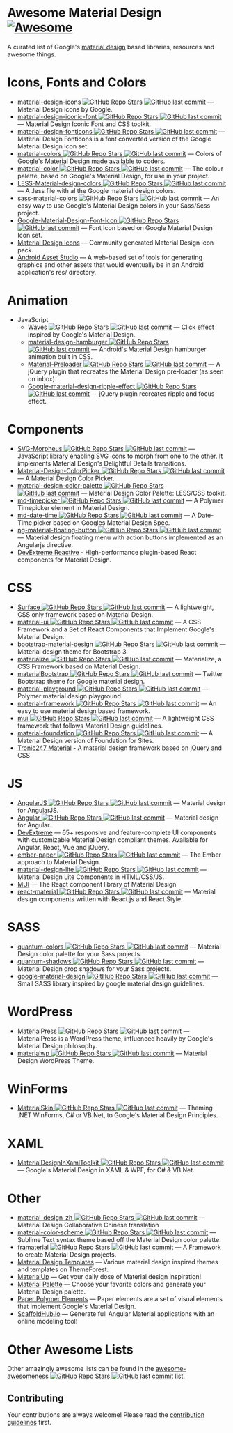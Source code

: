 # Awesome Material Design [![Awesome](https://cdn.rawgit.com/sindresorhus/awesome/d7305f38d29fed78fa85652e3a63e154dd8e8829/media/badge.svg)](https://github.com/sindresorhus/awesome)

A curated list of Google's [material design](http://www.google.com/design/spec) based libraries, resources and awesome things.

Icons, Fonts and Colors
==
  - [material-design-icons ![GitHub Repo Stars](https://img.shields.io/github/stars/google/material-design-icons) ![GitHub last commit](https://img.shields.io/github/last-commit/google/material-design-icons)](https://github.com/google/material-design-icons) — Material Design icons by Google.
  - [material-design-iconic-font ![GitHub Repo Stars](https://img.shields.io/github/stars/zavoloklom/material-design-iconic-font) ![GitHub last commit](https://img.shields.io/github/last-commit/zavoloklom/material-design-iconic-font)](https://github.com/zavoloklom/material-design-iconic-font) — Material Design Iconic Font and CSS toolkit.
  - [material-design-fonticons ![GitHub Repo Stars](https://img.shields.io/github/stars/designjockey/material-design-fonticons) ![GitHub last commit](https://img.shields.io/github/last-commit/designjockey/material-design-fonticons)](https://github.com/designjockey/material-design-fonticons) — Material Design Fonticons is a font converted version of the Google Material Design Icon set.
  - [material-colors ![GitHub Repo Stars](https://img.shields.io/github/stars/shuhei/material-colors) ![GitHub last commit](https://img.shields.io/github/last-commit/shuhei/material-colors)](https://github.com/shuhei/material-colors) — Colors of Google's Material Design made available to coders.
  - [material-color ![GitHub Repo Stars](https://img.shields.io/github/stars/mrmlnc/material-color) ![GitHub last commit](https://img.shields.io/github/last-commit/mrmlnc/material-color)](https://github.com/mrmlnc/material-color) — The colour palette, based on Google's Material Design, for use in your project.
  - [LESS-Material-design-colors ![GitHub Repo Stars](https://img.shields.io/github/stars/tisign/LESS-Material-design-colors) ![GitHub last commit](https://img.shields.io/github/last-commit/tisign/LESS-Material-design-colors)](https://github.com/tisign/LESS-Material-design-colors) — A .less file with al the Google material design colors.
  - [sass-material-colors ![GitHub Repo Stars](https://img.shields.io/github/stars/minusfive/sass-material-colors) ![GitHub last commit](https://img.shields.io/github/last-commit/minusfive/sass-material-colors)](https://github.com/minusfive/sass-material-colors) — An easy way to use Google's Material Design colors in your Sass/Scss project.
  - [Google-Material-Design-Font-Icon ![GitHub Repo Stars](https://img.shields.io/github/stars/Seb-L/Google-Material-Design-Font-Icon) ![GitHub last commit](https://img.shields.io/github/last-commit/Seb-L/Google-Material-Design-Font-Icon)](https://github.com/Seb-L/Google-Material-Design-Font-Icon) — Font Icon based on Google Material Design Icon set.
  - [Material Design Icons](https://materialdesignicons.com/) — Community generated Material Design icon pack.
  - [Android Asset Studio](https://romannurik.github.io/AndroidAssetStudio/) — A web-based set of tools for generating graphics and other assets that would eventually be in an Android application's res/ directory.

Animation
==
  - JavaScript
    - [Waves ![GitHub Repo Stars](https://img.shields.io/github/stars/fians/Waves) ![GitHub last commit](https://img.shields.io/github/last-commit/fians/Waves)](https://github.com/fians/Waves) — Click effect inspired by Google's Material Design.
    - [material-design-hamburger ![GitHub Repo Stars](https://img.shields.io/github/stars/swirlycheetah/material-design-hamburger) ![GitHub last commit](https://img.shields.io/github/last-commit/swirlycheetah/material-design-hamburger)](https://github.com/swirlycheetah/material-design-hamburger) — Android's Material Design hamburger animation built in CSS.
    - [Material-Preloader ![GitHub Repo Stars](https://img.shields.io/github/stars/aarondo/Material-Preloader) ![GitHub last commit](https://img.shields.io/github/last-commit/aarondo/Material-Preloader)](https://github.com/aarondo/Material-Preloader) — A jQuery plugin that recreates the Material Design pre-loader (as seen on inbox).
    - [Google-material-design-ripple-effect ![GitHub Repo Stars](https://img.shields.io/github/stars/ninox92/Google-material-design-ripple-effect) ![GitHub last commit](https://img.shields.io/github/last-commit/ninox92/Google-material-design-ripple-effect)](https://github.com/ninox92/Google-material-design-ripple-effect) — jQuery plugin recreates ripple and focus effect.
  
Components
==
  - [SVG-Morpheus ![GitHub Repo Stars](https://img.shields.io/github/stars/alexk111/SVG-Morpheus) ![GitHub last commit](https://img.shields.io/github/last-commit/alexk111/SVG-Morpheus)](https://github.com/alexk111/SVG-Morpheus) — JavaScript library enabling SVG icons to morph from one to the other. It implements Material Design's Delightful Details transitions.
  - [Material-Design-ColorPicker ![GitHub Repo Stars](https://img.shields.io/github/stars/Fraina/Material-Design-ColorPicker) ![GitHub last commit](https://img.shields.io/github/last-commit/Fraina/Material-Design-ColorPicker)](https://github.com/Fraina/Material-Design-ColorPicker) — A Material Design Color Picker.
  - [material-design-color-palette ![GitHub Repo Stars](https://img.shields.io/github/stars/zavoloklom/material-design-color-palette) ![GitHub last commit](https://img.shields.io/github/last-commit/zavoloklom/material-design-color-palette)](https://github.com/zavoloklom/material-design-color-palette) — Material Design Color Palette: LESS/CSS toolkit.
  - [md-timepicker ![GitHub Repo Stars](https://img.shields.io/github/stars/dotlouis/md-timepicker) ![GitHub last commit](https://img.shields.io/github/last-commit/dotlouis/md-timepicker)](https://github.com/dotlouis/md-timepicker) — A Polymer Timepicker element in Material Design.
  - [md-date-time ![GitHub Repo Stars](https://img.shields.io/github/stars/SimeonC/md-date-time) ![GitHub last commit](https://img.shields.io/github/last-commit/SimeonC/md-date-time)](https://github.com/SimeonC/md-date-time) — A Date-Time picker based on Googles Material Design Spec.
  - [ng-material-floating-button ![GitHub Repo Stars](https://img.shields.io/github/stars/nobitagit/ng-material-floating-button) ![GitHub last commit](https://img.shields.io/github/last-commit/nobitagit/ng-material-floating-button)](https://github.com/nobitagit/ng-material-floating-button) — Material design floating menu with action buttons implemented as an Angularjs directive.
  - [DevExtreme Reactive](https://devexpress.github.io/devextreme-reactive/react) - High-performance plugin-based React components for Material Design.


CSS
==
  - [Surface ![GitHub Repo Stars](https://img.shields.io/github/stars/mildrenben/surface) ![GitHub last commit](https://img.shields.io/github/last-commit/mildrenben/surface)](https://github.com/mildrenben/surface) — A lightweight, CSS only framework based on Material Design.
  - [material-ui ![GitHub Repo Stars](https://img.shields.io/github/stars/callemall/material-ui) ![GitHub last commit](https://img.shields.io/github/last-commit/callemall/material-ui)](https://github.com/callemall/material-ui) — A CSS Framework and a Set of React Components that Implement Google's Material Design.
  - [bootstrap-material-design ![GitHub Repo Stars](https://img.shields.io/github/stars/FezVrasta/bootstrap-material-design) ![GitHub last commit](https://img.shields.io/github/last-commit/FezVrasta/bootstrap-material-design)](https://github.com/FezVrasta/bootstrap-material-design) — Material design theme for Bootstrap 3.
  - [materialize ![GitHub Repo Stars](https://img.shields.io/github/stars/Dogfalo/materialize) ![GitHub last commit](https://img.shields.io/github/last-commit/Dogfalo/materialize)](https://github.com/Dogfalo/materialize) — Materialize, a CSS Framework based on Material Design.
  - [materialBootstrap ![GitHub Repo Stars](https://img.shields.io/github/stars/throrin19/materialBootstrap) ![GitHub last commit](https://img.shields.io/github/last-commit/throrin19/materialBootstrap)](https://github.com/throrin19/materialBootstrap) — Twitter Bootstrap theme for Google material design.
  - [material-playground ![GitHub Repo Stars](https://img.shields.io/github/stars/ebidel/material-playground) ![GitHub last commit](https://img.shields.io/github/last-commit/ebidel/material-playground)](https://github.com/ebidel/material-playground) — Polymer material design playground.
  - [material-framework ![GitHub Repo Stars](https://img.shields.io/github/stars/nt1m/material-framework) ![GitHub last commit](https://img.shields.io/github/last-commit/nt1m/material-framework)](https://github.com/nt1m/material-framework) — An easy to use material design based framework.
  - [mui ![GitHub Repo Stars](https://img.shields.io/github/stars/muicss/mui) ![GitHub last commit](https://img.shields.io/github/last-commit/muicss/mui)](https://github.com/muicss/mui) — A lightweight CSS framework that follows Material Design guidelines.
  - [material-foundation ![GitHub Repo Stars](https://img.shields.io/github/stars/eucalyptuss/material-foundation) ![GitHub last commit](https://img.shields.io/github/last-commit/eucalyptuss/material-foundation)](https://github.com/eucalyptuss/material-foundation) — A Material Design version of Foundation for Sites.
  - [Tronic247 Material](https://www.tronic247.com/material/) - A material design framework based on jQuery and CSS

JS
==
  - [AngularJS ![GitHub Repo Stars](https://img.shields.io/github/stars/angular/material) ![GitHub last commit](https://img.shields.io/github/last-commit/angular/material)](https://github.com/angular/material) — Material design for AngularJS.
  - [Angular ![GitHub Repo Stars](https://img.shields.io/github/stars/angular/material2) ![GitHub last commit](https://img.shields.io/github/last-commit/angular/material2)](https://github.com/angular/material2) — Material design for Angular.
  - [DevExtreme](https://js.devexpress.com) — 65+ responsive and feature-complete UI components with customizable Material Design compliant themes. Available for Angular, React, Vue and jQuery.
  - [ember-paper ![GitHub Repo Stars](https://img.shields.io/github/stars/miguelcobain/ember-paper) ![GitHub last commit](https://img.shields.io/github/last-commit/miguelcobain/ember-paper)](https://github.com/miguelcobain/ember-paper) — The Ember approach to Material Design.
  - [material-design-lite ![GitHub Repo Stars](https://img.shields.io/github/stars/google/material-design-lite) ![GitHub last commit](https://img.shields.io/github/last-commit/google/material-design-lite)](https://github.com/google/material-design-lite/) — Material Design Lite Components in HTML/CSS/JS.
  - [MUI](https://mui.com/) — The React component library of Material Design
  - [react-material ![GitHub Repo Stars](https://img.shields.io/github/stars/BerkeleyTrue/react-material) ![GitHub last commit](https://img.shields.io/github/last-commit/BerkeleyTrue/react-material)](https://github.com/BerkeleyTrue/react-material) — Material design components written with React.js and React Style.


SASS
==
  - [quantum-colors ![GitHub Repo Stars](https://img.shields.io/github/stars/nkpfstr/quantum-colors) ![GitHub last commit](https://img.shields.io/github/last-commit/nkpfstr/quantum-colors)](https://github.com/nkpfstr/quantum-colors) — Material Design color palette for your Sass projects.
  - [quantum-shadows ![GitHub Repo Stars](https://img.shields.io/github/stars/nkpfstr/quantum-shadows) ![GitHub last commit](https://img.shields.io/github/last-commit/nkpfstr/quantum-shadows)](https://github.com/nkpfstr/quantum-shadows) — Material Design drop shadows for your Sass projects.
  - [google-material-design ![GitHub Repo Stars](https://img.shields.io/github/stars/axyz/google-material-design) ![GitHub last commit](https://img.shields.io/github/last-commit/axyz/google-material-design)](https://github.com/axyz/google-material-design) — Small SASS library inspired by google material design guidelines.


WordPress
==
  - [MaterialPress ![GitHub Repo Stars](https://img.shields.io/github/stars/alexpatin/MaterialPress) ![GitHub last commit](https://img.shields.io/github/last-commit/alexpatin/MaterialPress)](https://github.com/alexpatin/MaterialPress) — MaterialPress is a WordPress theme, influenced heavily by Google's Material Design philosophy.
  - [materialwp ![GitHub Repo Stars](https://img.shields.io/github/stars/braginteractive/materialwp) ![GitHub last commit](https://img.shields.io/github/last-commit/braginteractive/materialwp)](https://github.com/braginteractive/materialwp) — Material Design WordPress Theme.
  
 WinForms
==
- [MaterialSkin ![GitHub Repo Stars](https://img.shields.io/github/stars/IgnaceMaes/MaterialSkin) ![GitHub last commit](https://img.shields.io/github/last-commit/IgnaceMaes/MaterialSkin)](https://github.com/IgnaceMaes/MaterialSkin) — Theming .NET WinForms, C# or VB.Net, to Google's Material Design Principles.

XAML
==
 - [MaterialDesignInXamlToolkit ![GitHub Repo Stars](https://img.shields.io/github/stars/ButchersBoy/MaterialDesignInXamlToolkit) ![GitHub last commit](https://img.shields.io/github/last-commit/ButchersBoy/MaterialDesignInXamlToolkit)](https://github.com/ButchersBoy/MaterialDesignInXamlToolkit) — Google's Material Design in XAML & WPF, for C# & VB.Net.

Other
==
  - [material_design_zh ![GitHub Repo Stars](https://img.shields.io/github/stars/1sters/material_design_zh) ![GitHub last commit](https://img.shields.io/github/last-commit/1sters/material_design_zh)](https://github.com/1sters/material_design_zh) — Material Design Collaborative Chinese translation
  - [material-color-scheme ![GitHub Repo Stars](https://img.shields.io/github/stars/paradox41/material-color-scheme) ![GitHub last commit](https://img.shields.io/github/last-commit/paradox41/material-color-scheme)](https://github.com/paradox41/material-color-scheme) — Sublime Text syntax theme based off the Material Design color palette.
  - [framaterial ![GitHub Repo Stars](https://img.shields.io/github/stars/Framaterial/framaterial) ![GitHub last commit](https://img.shields.io/github/last-commit/Framaterial/framaterial)](https://github.com/Framaterial/framaterial) — A Framework to create Material Design projects.
  - [Material Design Templates](http://themeforest.net/tags/material%20design) — Various material design inspired themes and templates on ThemeForest.
  - [MaterialUp](http://www.materialup.com/) — Get your daily dose of Material design inspiration!
  - [Material Palette](http://www.materialpalette.com/) — Choose your favorite colors and generate your Material Design palette.
  - [Paper Polymer Elements](https://elements.polymer-project.org/browse?package=paper-elements) — Paper elements are a set of visual elements that implement Google's Material Design.
  - [ScaffoldHub.io](https://scaffoldhub.io) — Generate full Angular Material applications with an online modeling tool!
  
# Other Awesome Lists
Other amazingly awesome lists can be found in the [awesome-awesomeness ![GitHub Repo Stars](https://img.shields.io/github/stars/bayandin/awesome-awesomeness) ![GitHub last commit](https://img.shields.io/github/last-commit/bayandin/awesome-awesomeness)](https://github.com/bayandin/awesome-awesomeness) list.

## Contributing

Your contributions are always welcome! Please read the [contribution guidelines](contributing.md) first.
